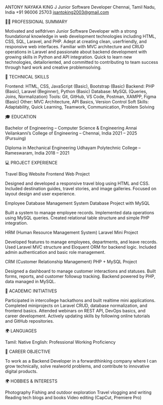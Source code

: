 ANTONY NAYAKA KING J
Junior Software Developer
Chennai, Tamil Nadu, India
+91 96006 25703
[jsantoking2003@gmail.com](mailto:jsantoking2003@gmail.com)



 🧑‍💼 PROFESSIONAL SUMMARY

Motivated and selfdriven Junior Software Developer with a strong foundational knowledge in web development technologies including HTML, CSS, SQL, Laravel, and PHP. Adept at creating clean, userfriendly, and responsive web interfaces. Familiar with MVC architecture and CRUD operations in Laravel and passionate about backend development with growing skills in Python and API integration. Quick to learn new technologies, detailoriented, and committed to contributing to team success through hard work and creative problemsolving.



 🧠 TECHNICAL SKILLS

Frontend: HTML, CSS, JavaScript (Basic), Bootstrap (Basic)
Backend: PHP (Basic), Laravel (Beginner), Python (Basic)
Database: MySQL (Queries, Joins, Normalization)
Tools: Git, GitHub, VS Code, Postman, XAMPP, Figma (Basic)
Other: MVC Architecture, API Basics, Version Control
Soft Skills: Adaptability, Quick Learning, Teamwork, Communication, Problem Solving



 🎓 EDUCATION

Bachelor of Engineering – Computer Science & Engineering
Annai Veilankanni’s College of Engineering – Chennai, India
2021 – 2025 (Pursuing)

Diploma in Mechanical Engineering
Udhayam Polytechnic College – Rameswaram, India
2018 – 2021



 💻 PROJECT EXPERIENCE

Travel Blog Website
Frontend Web Project

 Designed and developed a responsive travel blog using HTML and CSS.
 Included destination guides, travel stories, and image galleries.
 Focused on layout design and user experience.

Employee Database Management System
Database Project with MySQL

 Built a system to manage employee records.
 Implemented data operations using MySQL queries.
 Created relational table structure and simple PHP integration.

HRM (Human Resource Management System)
Laravel Mini Project

 Developed features to manage employees, departments, and leave records.
 Used Laravel MVC structure and Eloquent ORM for backend logic.
 Included admin authentication and basic role management.

CRM (Customer Relationship Management)
PHP + MySQL Project

 Designed a dashboard to manage customer interactions and statuses.
 Built forms, reports, and customer followup tracking.
 Backend powered by PHP, data managed in MySQL.



 🚀 ACADEMIC INITIATIVES

 Participated in intercollege hackathons and built realtime mini applications.
 Completed miniprojects on Laravel CRUD, database normalization, and frontend basics.
 Attended webinars on REST API, DevOps basics, and career development.
 Actively updating skills by following online tutorials and GitHub repositories.



 🌍 LANGUAGES

 Tamil: Native
 English: Professional Working Proficiency



 🎯 CAREER OBJECTIVE

To work as a Backend Developer in a forwardthinking company where I can grow technically, solve realworld problems, and contribute to innovative digital products.



 🌍 HOBBIES & INTERESTS

 Photography
 Fishing and outdoor exploration
 Travel vlogging and writing
 Reading tech blogs and books
 Video editing (CapCut, Premiere Pro)
